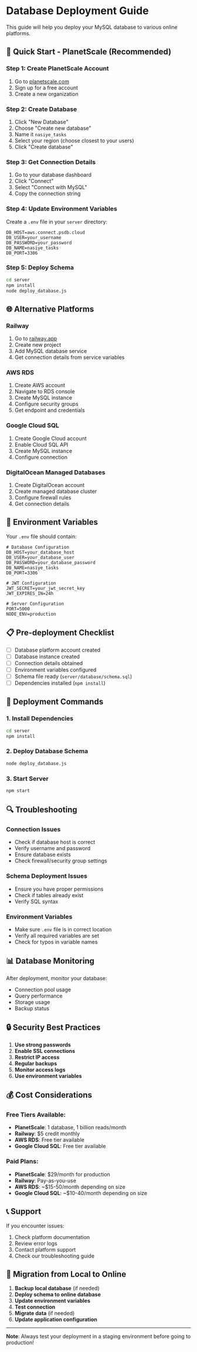 # Database Deployment Guide

This guide will help you deploy your MySQL database to various online platforms.

## 🚀 Quick Start - PlanetScale (Recommended)

### Step 1: Create PlanetScale Account
1. Go to [planetscale.com](https://planetscale.com)
2. Sign up for a free account
3. Create a new organization

### Step 2: Create Database
1. Click "New Database"
2. Choose "Create new database"
3. Name it `nasiye_tasks`
4. Select your region (choose closest to your users)
5. Click "Create database"

### Step 3: Get Connection Details
1. Go to your database dashboard
2. Click "Connect"
3. Select "Connect with MySQL"
4. Copy the connection string

### Step 4: Update Environment Variables
Create a `.env` file in your `server` directory:

```env
DB_HOST=aws.connect.psdb.cloud
DB_USER=your_username
DB_PASSWORD=your_password
DB_NAME=nasiye_tasks
DB_PORT=3306
```

### Step 5: Deploy Schema
```bash
cd server
npm install
node deploy_database.js
```

## 🌐 Alternative Platforms

### Railway
1. Go to [railway.app](https://railway.app)
2. Create new project
3. Add MySQL database service
4. Get connection details from service variables

### AWS RDS
1. Create AWS account
2. Navigate to RDS console
3. Create MySQL instance
4. Configure security groups
5. Get endpoint and credentials

### Google Cloud SQL
1. Create Google Cloud account
2. Enable Cloud SQL API
3. Create MySQL instance
4. Configure connection

### DigitalOcean Managed Databases
1. Create DigitalOcean account
2. Create managed database cluster
3. Configure firewall rules
4. Get connection details

## 🔧 Environment Variables

Your `.env` file should contain:

```env
# Database Configuration
DB_HOST=your_database_host
DB_USER=your_database_user
DB_PASSWORD=your_database_password
DB_NAME=nasiye_tasks
DB_PORT=3306

# JWT Configuration
JWT_SECRET=your_jwt_secret_key
JWT_EXPIRES_IN=24h

# Server Configuration
PORT=5000
NODE_ENV=production
```

## 📋 Pre-deployment Checklist

- [ ] Database platform account created
- [ ] Database instance created
- [ ] Connection details obtained
- [ ] Environment variables configured
- [ ] Schema file ready (`server/database/schema.sql`)
- [ ] Dependencies installed (`npm install`)

## 🚀 Deployment Commands

### 1. Install Dependencies
```bash
cd server
npm install
```

### 2. Deploy Database Schema
```bash
node deploy_database.js
```

### 3. Start Server
```bash
npm start
```

## 🔍 Troubleshooting

### Connection Issues
- Check if database host is correct
- Verify username and password
- Ensure database exists
- Check firewall/security group settings

### Schema Deployment Issues
- Ensure you have proper permissions
- Check if tables already exist
- Verify SQL syntax

### Environment Variables
- Make sure `.env` file is in correct location
- Verify all required variables are set
- Check for typos in variable names

## 📊 Database Monitoring

After deployment, monitor your database:
- Connection pool usage
- Query performance
- Storage usage
- Backup status

## 🔒 Security Best Practices

1. **Use strong passwords**
2. **Enable SSL connections**
3. **Restrict IP access**
4. **Regular backups**
5. **Monitor access logs**
6. **Use environment variables**

## 💰 Cost Considerations

### Free Tiers Available:
- **PlanetScale**: 1 database, 1 billion reads/month
- **Railway**: $5 credit monthly
- **AWS RDS**: Free tier available
- **Google Cloud SQL**: Free tier available

### Paid Plans:
- **PlanetScale**: $29/month for production
- **Railway**: Pay-as-you-use
- **AWS RDS**: ~$15-50/month depending on size
- **Google Cloud SQL**: ~$10-40/month depending on size

## 📞 Support

If you encounter issues:
1. Check platform documentation
2. Review error logs
3. Contact platform support
4. Check our troubleshooting guide

## 🔄 Migration from Local to Online

1. **Backup local database** (if needed)
2. **Deploy schema to online database**
3. **Update environment variables**
4. **Test connection**
5. **Migrate data** (if needed)
6. **Update application configuration**

---

**Note**: Always test your deployment in a staging environment before going to production!


